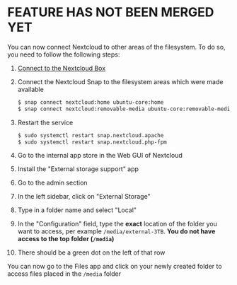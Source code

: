 # FEATURE HAS NOT BEEN MERGED YET

You can now connect Nextcloud to other areas of the filesystem. To do so, you need to follow the following steps:

1. [Connect to the Nextcloud Box](How-to-connect-to-the-Nextcloud-Box)
1. Connect the Nextcloud Snap to the filesystem areas which were made available
	```bash
	$ snap connect nextcloud:home ubuntu-core:home
	$ snap connect nextcloud:removable-media ubuntu-core:removable-media
	```

1. Restart the service
	```bash
	$ sudo systemctl restart snap.nextcloud.apache
	$ sudo systemctl restart snap.nextcloud.php-fpm
	```

1. Go to the internal app store in the Web GUI of Nextcloud

1. Install the "External storage support" app

1. Go to the admin section

1. In the left sidebar, click on "External Storage"

1. Type in a folder name and select "Local"

1. In the "Configuration" field, type the **exact** location of the folder you want to access, per example `/media/external-3TB`. **You do not have access to the top folder (`/media`)**

1. There should be a green dot on the left of that row

You can now go to the Files app and click on your newly created folder to access files placed in the `/media` folder

